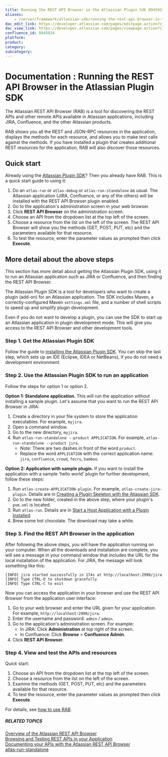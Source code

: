 ```yaml
---
title: Running the REST API Browser in the Atlassian Plugin Sdk 8945924
aliases:
    - /server/framework/atlassian-sdk/running-the-rest-api-browser-in-the-atlassian-plugin-sdk-8945924.html
dac_edit_link: https://developer.atlassian.com/pages/editpage.action?cjm=wozere&pageId=8945924
dac_view_link: https://developer.atlassian.com/pages/viewpage.action?cjm=wozere&pageId=8945924
confluence_id: 8945924
platform:
product:
category:
subcategory:
---
```

# Documentation : Running the REST API Browser in the Atlassian Plugin SDK

The Atlassian REST API Browser (RAB) is a tool for discovering the REST APIs and other remote APIs available in Atlassian applications, including JIRA, Confluence, and the other Atlassian products.

RAB shows you all the REST and JSON-RPC resources in the application, displays the methods for each resource, and allows you to make test calls against the methods. If you have installed a plugin that creates additional REST resources for the application, RAB will also discover those resources.

## Quick start

Already using the [Atlassian Plugin SDK](https://developer.atlassian.com/display/DOCS/Working+with+the+SDK)? Then you already have RAB. This is a quick start guide to using it:

1.  Do an `atlas-run` or `atlas-debug` or `atlas-run-standalone` as usual. The Atlassian application (JIRA, Confluence, or any of the others) will be installed with the REST API Browser plugin enabled.
2.  Go to the application's administration screen in your web browser.
3.  Click **REST API Browser** on the administration screen.
4.  Choose an API from the dropdown list at the top left of the screen.
5.  Choose a resource from the list on the left of the screen. The REST API Browser will show you the methods (GET, POST, PUT, etc) and the parameters available for that resource.
6.  To test the resource, enter the parameter values as prompted then click **Execute**.

## More detail about the above steps

This section has more detail about getting the Atlassian Plugin SDK, using it to run an Atlassian application such as JIRA or Confluence, and then finding the REST API Browser.

The Atlassian Plugin SDK is a tool for developers who want to create a plugin (add-on) for an Atlassian application. The SDK includes Maven, a correctly-configured Maven `settings.xml` file, and a number of shell scripts to speed up and simplify plugin development.

Even if you do not want to develop a plugin, you can use the SDK to start up an Atlassian application in plugin development mode. This will give you access to the REST API Browser and other development tools.

### Step 1. Get the Atlassian Plugin SDK

Follow the guide to [installing the Atlassian Plugin SDK](/server/framework/atlassian-sdk/set-up-the-atlassian-plugin-sdk-and-build-a-project). You can skip the last step, which sets up an IDE (Eclipse, IDEA or NetBeans), if you do not need a development environment.

### Step 2. Use the Atlassian Plugin SDK to run an application

Follow the steps for option 1 or option 2.

**Option 1: Standalone application.** This will run the application without installing a sample plugin. Let's assume that you want to run the REST API Browser in JIRA:

1.  Create a directory in your file system to store the application executables. For example, `myjira`.
2.  Open a command window.
3.  Go to the new directory, `myjira`.
4.  Run `atlas-run-standalone --product APPLICATION`. For example, `atlas-run-standalone --product jira`.
    -   *Note:* There are two dashes in front of the word `product`.
    -   Replace the word `APPLICATION` with the correct application name: `jira`, `confluence`, `crowd`, `fecru`, `bamboo`.

**Option 2: Application with sample plugin.** If you want to install the application with a sample 'hello world' plugin for further development, follow these steps:

1.  Run `atlas-create-APPLICATION-plugin`. For example, `atlas-create-jira-plugin`. Details are in [Creating a Plugin Skeleton with the Atlassian SDK](/server/framework/atlassian-sdk/creating-a-plugin-skeleton-with-the-atlassian-sdk).
2.  Go to the new folder, created in the above step, where your plugin's `pom.xml` is located.
3.  Run `atlas-run`. Details are in [Start a Host Application with a Plugin Installed](/server/framework/atlassian-sdk/start-a-host-application-with-a-plugin-installed).
4.  Brew some hot chocolate. The download may take a while.

### Step 3. Find the REST API Browser in the application

After following the above steps, you will have the application running on your computer. When all the downloads and installation are complete, you will see a message in your command window that includes the URL for the local installation of the application. For JIRA, the message will look something like this:

    [INFO] jira started successfully in 174s at http://localhost:2990/jira
    [INFO] Type CTRL-D to shutdown gracefully
    [INFO] Type CTRL-C to exit

Now you can access the application in your browser and use the REST API Browser from the application user interface:

1.  Go to your web browser and enter the URL given for your application. For example, `http://localhost:2990/jira`.
2.  Enter the username and password: `admin` / `admin`.
3.  Go to the application's administration screen. For example:
    -   In JIRA: Click **Administration** at top right of the screen.
    -   In Confluence: Click **Browse** &gt; **Confluence Admin**.
4.  Click **REST API Browser**.

### Step 4. View and test the APIs and resources

Quick start:

1.  Choose an API from the dropdown list at the top left of the screen.
2.  Choose a resource from the list on the left of the screen.
3.  Examine the methods (GET, POST, PUT, etc) and the parameters available for that resource.
4.  To test the resource, enter the parameter values as prompted then click **Execute**.

For details, see [how to use RAB](/server/framework/atlassian-sdk/browsing-and-testing-rest-apis-in-your-application-8947336.html).

##### RELATED TOPICS

<a href="/pages/createpage.action?spaceKey=RAB&amp;title=Overview+of+the+Atlassian+REST+API+Browser" class="createlink">Overview of the Atlassian REST API Browser</a>  
[Browsing and Testing REST APIs in your Application](/server/framework/atlassian-sdk/browsing-and-testing-rest-apis-in-your-application-8947336.html)  
[Documenting your APIs with the Atlassian REST API Browser](/server/framework/atlassian-sdk/documenting-your-apis-with-the-atlassian-rest-api-browser)  
[atlas-run-standalone](/server/framework/atlassian-sdk/atlas-run-standalone)


















































































































































































































































































































